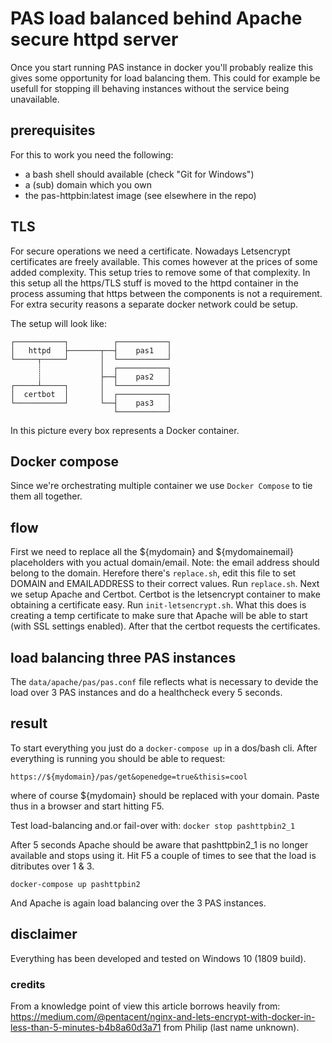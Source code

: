 # PAS load balanced behind Apache secure httpd server

Once you start running PAS instance in docker you'll probably realize this gives some opportunity for load balancing them. This could for example be usefull for stopping ill behaving instances without the service being unavailable.

## prerequisites
For this to work you need the following:
- a bash shell should available (check "Git for Windows")
- a (sub) domain which you own
- the pas-httpbin:latest image (see elsewhere in the repo)

## TLS
For secure operations we need a certificate. Nowadays Letsencrypt certificates are freely available. This comes however at the prices of some added complexity. This setup tries to remove some of that complexity.
In this setup all the https/TLS stuff is moved to the httpd container in the process assuming that https between the components is not a requirement. For extra security reasons a separate docker network could be setup.

The setup will look like:

```
┌───────────┐          ┌───────────┐
│   httpd   ├───────┬──┤    pas1   │
└─────┬─────┘       │  └───────────┘
      ┊             │  ┌───────────┐
      ┊             ├──┤    pas2   │
┌─────┴─────┐       │  └───────────┘
│  certbot  │       │  ┌───────────┐
└───────────┘       └──┤    pas3   │
                       └───────────┘

```

In this picture every box represents a Docker container.

## Docker compose
Since we're orchestrating multiple container we use `Docker Compose` to tie them all together.

## flow
First we need to replace all the ${mydomain} and ${mydomainemail} placeholders with you actual domain/email. Note: the email address should belong to the domain. Herefore there's `replace.sh`, edit this file to set DOMAIN and EMAILADDRESS to their correct values. Run `replace.sh`. Next we setup Apache and Certbot. Certbot is the letsencrypt container to make obtaining a certificate easy.
Run `init-letsencrypt.sh`. What this does is creating a temp certificate to make sure that Apache will be able to start (with SSL settings enabled). After that the certbot requests the certificates.

## load balancing three PAS instances
The `data/apache/pas/pas.conf` file reflects what is necessary to devide the load over 3 PAS instances and do a healthcheck every 5 seconds.

## result
To start everything you just do a `docker-compose up` in a dos/bash cli.
After everything is running you should be able to request:

`https://${mydomain}/pas/get&openedge=true&thisis=cool`

where of course ${mydomain} should be replaced with your domain. Paste thus in a browser and start hitting F5.

Test load-balancing and.or fail-over with:
`docker stop pashttpbin2_1`

After 5 seconds Apache should be aware that pashttpbin2_1 is no longer available and stops using it. Hit F5 a couple of times to see that the load is ditributes over 1 & 3.

`docker-compose up pashttpbin2`

And Apache is again load balancing over the 3 PAS instances.

## disclaimer
Everything has been developed and tested on Windows 10 (1809 build).

### credits
From a knowledge point of view this article borrows heavily from: https://medium.com/@pentacent/nginx-and-lets-encrypt-with-docker-in-less-than-5-minutes-b4b8a60d3a71 from Philip (last name unknown).
